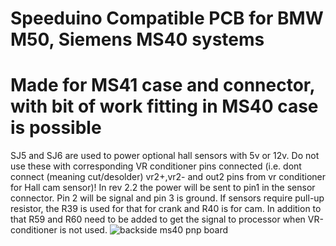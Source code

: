 # Speeduino Compatible PCB for BMW M50, Siemens MS40 systems
# Made for MS41 case and connector, with bit of work fitting in MS40 case is possible
SJ5 and SJ6 are used to power optional hall sensors with 5v or 12v. Do not use these with corresponding VR conditioner pins connected (i.e. dont connect (meaning cut/desolder) vr2+,vr2- and out2 pins from vr conditioner for Hall cam sensor)!
In rev 2.2 the power will be sent to pin1 in the sensor connector. Pin 2 will be signal and pin 3 is ground.
If sensors require pull-up resistor, the R39 is used for that for crank and R40 is for cam.
In addition to that R59 and R60 need to be added to get the signal to processor when VR-conditioner is not used.
![backside ms40 pnp board](https://user-images.githubusercontent.com/77926915/109421725-cc27f680-79d8-11eb-8ef7-264b095021e6.png)

